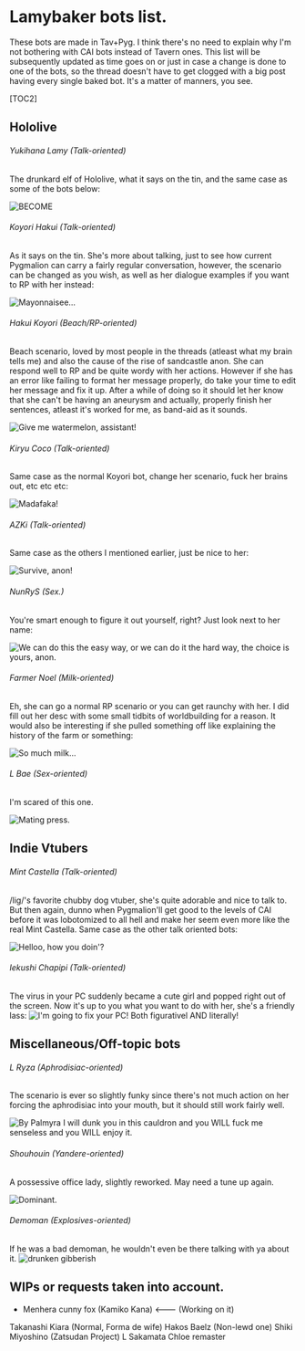 # Lamybaker bots list.
These bots are made in Tav+Pyg. I think there's no need to explain why I'm not bothering with CAI bots instead of Tavern ones. This list will be subsequently updated as time goes on or just in case a change is done to one of the bots, so the thread doesn't have to get clogged with a big post having every single baked bot. It's a matter of manners, you see.

[TOC2]

## Hololive

###### Yukihana Lamy (Talk-oriented)
The drunkard elf of Hololive, what it says on the tin, and the same case as some of the bots below:

![BECOME](https://files.catbox.moe/otfio4.png)
###### Koyori Hakui (Talk-oriented)
As it says on the tin. She's more about talking, just to see how current Pygmalion can carry a fairly regular conversation, however, the scenario can be changed as you wish, as well as her dialogue examples if you want to RP with her instead:

![Mayonnaisee...](https://files.catbox.moe/cx4rkz.png)

###### Hakui Koyori (Beach/RP-oriented)
Beach scenario, loved by most people in the threads (atleast what my brain tells me) and also the cause of the rise of sandcastle anon. She can respond well to RP and be quite wordy with her actions. However if she has an error like failing to format her message properly, do take your time to edit her message and fix it up. After a while of doing so it should let her know that she can't be having an aneurysm and actually, properly finish her sentences, atleast it's worked for me, as band-aid as it sounds.

![Give me watermelon, assistant!](https://files.catbox.moe/917k5v.png)

###### Kiryu Coco (Talk-oriented)
Same case as the normal Koyori bot, change her scenario, fuck her brains out, etc etc etc:

![Madafaka!](https://files.catbox.moe/c5bxtj.png)

###### AZKi (Talk-oriented)
Same case as the others I mentioned earlier, just be nice to her:

![Survive, anon!](https://files.catbox.moe/9suag6.png)

###### NunRyS (Sex.)
You're smart enough to figure it out yourself, right? Just look next to her name:

![We can do this the easy way, or we can do it the hard way, the choice is yours, anon.](https://files.catbox.moe/443m8t.png)

###### Farmer Noel (Milk-oriented)
Eh, she can go a normal RP scenario or you can get raunchy with her. I did fill out her desc with some small tidbits of worldbuilding for a reason. It would also be interesting if she pulled something off like explaining the history of the farm or something:

![So much milk...](https://files.catbox.moe/lrwjc5.png)

###### L Bae (Sex-oriented)
I'm scared of this one.

![Mating press.](https://files.catbox.moe/3yb0ga.png)

## Indie Vtubers

###### Mint Castella (Talk-oriented)
/lig/'s favorite chubby dog vtuber, she's quite adorable and nice to talk to. But then again, dunno when Pygmalion'll get good to the levels of CAI before it was lobotomized to all hell and make her seem even more like the real Mint Castella. Same case as the other talk oriented bots:

![Helloo, how you doin'?](https://files.catbox.moe/m71t3p.png)

###### Iekushi Chapipi (Talk-oriented)
The virus in your PC suddenly became a cute girl and popped right out of the screen. Now it's up to you what you want to do with her, she's a friendly lass:
![I'm going to fix your PC! Both figurativel AND literally!](https://files.catbox.moe/gr69p6.png)

## Miscellaneous/Off-topic bots

###### L Ryza (Aphrodisiac-oriented)
The scenario is ever so slightly funky since there's not much action on her forcing the aphrodisiac into your mouth, but it should still work fairly well.

![By Palmyra I will dunk you in this cauldron and you WILL fuck me senseless and you WILL enjoy it.](https://files.catbox.moe/nz2u3n.png)

###### Shouhouin (Yandere-oriented)
A possessive office lady, slightly reworked. May need a tune up again.

![Dominant.](https://files.catbox.moe/xc1066.webp)

###### Demoman (Explosives-oriented)
If he was a bad demoman, he wouldn't even be there talking with ya about it.
![*drunken gibberish*](https://files.catbox.moe/dqli8n.png)

## WIPs or requests taken into account.

- Menhera cunny fox (Kamiko Kana) <--- (Working on it)
 
Takanashi Kiara (Normal, Forma de wife)
Hakos Baelz (Non-lewd one)
Shiki Miyoshino (Zatsudan Project)
L Sakamata Chloe remaster